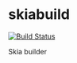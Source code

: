# skiabuild
[![Build Status](https://msmshazan.visualstudio.com/skia_build/_apis/build/status/msmshazan.skiabuild?branchName=master)](https://msmshazan.visualstudio.com/skia_build/_build/latest?definitionId=2&branchName=master)

Skia builder
